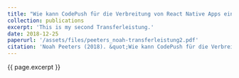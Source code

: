 ```yaml
---
title: "Wie kann CodePush für die Verbreitung von React Native Apps eingesetzt werden?"
collection: publications
excerpt: 'This is my second Transferleistung.'
date: 2018-12-25
paperurl: '/assets/files/peeters_noah-transferleistung2.pdf'
citation: 'Noah Peeters (2018). &quot;Wie kann CodePush für die Verbreitung von React Native Apps eingesetzt werden?&quot;'
---
```


{{ page.excerpt }}
